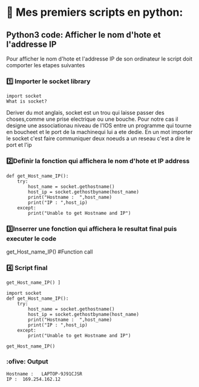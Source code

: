 
# 🎈 Mes premiers scripts en python:

## Python3 code: Afficher le nom d'hote et l'addresse IP 
 Pour afficher le nom d'hote et l'addresse IP de son ordinateur le script doit comporter les etapes suivantes
  
### :one: Importer le  socket library 
```
import socket
What is socket?
```
Deriver du mot anglais, socket est un trou qui laisse passer des choses,comme une prise electrique ou une bouche.
Pour notre cas il designe une associationau niveau de l'IOS entre un programme qui tourne en boucheet et le port de la machinequi lui a ete dedie.
En un mot  importer le socket c'est faire communiquer deux noeuds a un reseau c'est a dire le port et l'ip

 ### :two:Definir la fonction qui affichera le nom d'hote et IP address 
 
```
def get_Host_name_IP(): 
    try: 
        host_name = socket.gethostname() 
        host_ip = socket.gethostbyname(host_name) 
        print("Hostname :  ",host_name) 
        print("IP : ",host_ip) 
    except: 
        print("Unable to get Hostname and IP") 
  ```
  
### :three:Inserrer une fonction qui affichera le resultat final puis executer le code 
get_Host_name_IP() #Function call 
  
### :four: Script final 

```
get_Host_name_IP() ]
   
import socket 
def get_Host_name_IP(): 
    try: 
        host_name = socket.gethostname() 
        host_ip = socket.gethostbyname(host_name) 
        print("Hostname :  ",host_name) 
        print("IP : ",host_ip) 
    except: 
        print("Unable to get Hostname and IP") 
  
get_Host_name_IP()
```


### :ofive: Output
```
Hostname :   LAPTOP-9J91CJSR
IP :  169.254.162.12
```
